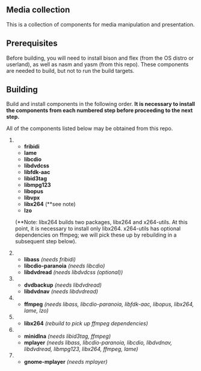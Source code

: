 ## Media collection

This is a collection of components for media manipulation and presentation.

## Prerequisites

Before building, you will need to install bison and flex (from the OS
distro or userland), as well as nasm and yasm (from this repo).  These
components are needed to build, but not to run the build targets.

## Building

Build and install components in the following order.  **It is necessary
to install the components from each numbered step before proceeding to
the next step.**

All of the components listed below may be obtained from this repo.

1.
    * **fribidi**
    * **lame**
    * **libcdio**
    * **libdvdcss**
    * **libfdk-aac**
    * **libid3tag**
    * **libmpg123**
    * **libopus**
    * **libvpx**
    * **libx264** (**see note)
    * **lzo**

    (**Note: libx264 builds two packages, libx264 and x264-utils.  At
    this point, it is necessary to install only libx264.  x264-utils has
    optional dependencies on ffmpeg; we will pick these up by rebuilding
    in a subsequent step below).


2.
    * **libass** _(needs fribidi)_
    * **libcdio-paranoia** _(needs libcdio)_
    * **libdvdread** _(needs libdvdcss (optional))_


3.
    * **dvdbackup** _(needs libdvdread)_
    * **libdvdnav** _(needs libdvdread)_


4.
    * **ffmpeg** _(needs libass, libcdio-paranoia, libfdk-aac, libopus,
      libx264, lame, lzo)_


5.
    * **libx264** _(rebuild to pick up ffmpeg dependencies)_


6.
    * **minidlna** _(needs libid3tag, ffmpeg)_
    * **mplayer** _(needs libass, libcdio-paranoia, libcdio, libdvdnav,
      libdvdread, libmpg123, libx264, ffmpeg, lame)_


7.
    * **gnome-mplayer** _(needs mplayer)_

